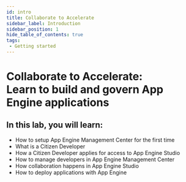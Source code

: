 ```yaml
---
id: intro
title: Collaborate to Accelerate
sidebar_label: Introduction
sidebar_position: 1
hide_table_of_contents: true
tags:
 - Getting started
---
```


# Collaborate to Accelerate:<br/>Learn to build and govern App Engine applications

## In this lab, you will learn:

* How to setup App Engine Management Center for the first time
* What is a Citizen Developer
* How a Citizen Developer applies for access to App Engine Studio
* How to manage developers in App Engine Management Center
* How collaboration happens in App Engine Studio
* How to deploy applications with App Engine 
